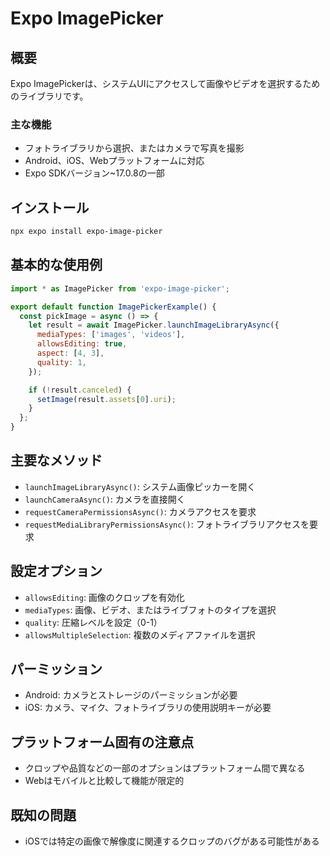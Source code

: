 # Expo ImagePicker

## 概要

Expo ImagePickerは、システムUIにアクセスして画像やビデオを選択するためのライブラリです。

### 主な機能

- フォトライブラリから選択、またはカメラで写真を撮影
- Android、iOS、Webプラットフォームに対応
- Expo SDKバージョン~17.0.8の一部

## インストール

```bash
npx expo install expo-image-picker
```

## 基本的な使用例

```javascript
import * as ImagePicker from 'expo-image-picker';

export default function ImagePickerExample() {
  const pickImage = async () => {
    let result = await ImagePicker.launchImageLibraryAsync({
      mediaTypes: ['images', 'videos'],
      allowsEditing: true,
      aspect: [4, 3],
      quality: 1,
    });

    if (!result.canceled) {
      setImage(result.assets[0].uri);
    }
  };
}
```

## 主要なメソッド

- `launchImageLibraryAsync()`: システム画像ピッカーを開く
- `launchCameraAsync()`: カメラを直接開く
- `requestCameraPermissionsAsync()`: カメラアクセスを要求
- `requestMediaLibraryPermissionsAsync()`: フォトライブラリアクセスを要求

## 設定オプション

- `allowsEditing`: 画像のクロップを有効化
- `mediaTypes`: 画像、ビデオ、またはライブフォトのタイプを選択
- `quality`: 圧縮レベルを設定（0-1）
- `allowsMultipleSelection`: 複数のメディアファイルを選択

## パーミッション

- Android: カメラとストレージのパーミッションが必要
- iOS: カメラ、マイク、フォトライブラリの使用説明キーが必要

## プラットフォーム固有の注意点

- クロップや品質などの一部のオプションはプラットフォーム間で異なる
- Webはモバイルと比較して機能が限定的

## 既知の問題

- iOSでは特定の画像で解像度に関連するクロップのバグがある可能性がある
